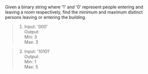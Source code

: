 Given a binary string where '1' and '0' represent people entering and leaving a room respectively, find the minimum and maximum distinct persons leaving or entering the building.

> 1. Input: '000'  
    Output:  
        Min: 3  
        Max: 3  
  
> 2. Input: '10101'  
    Output:  
        Min: 1  
        Max: 5  

